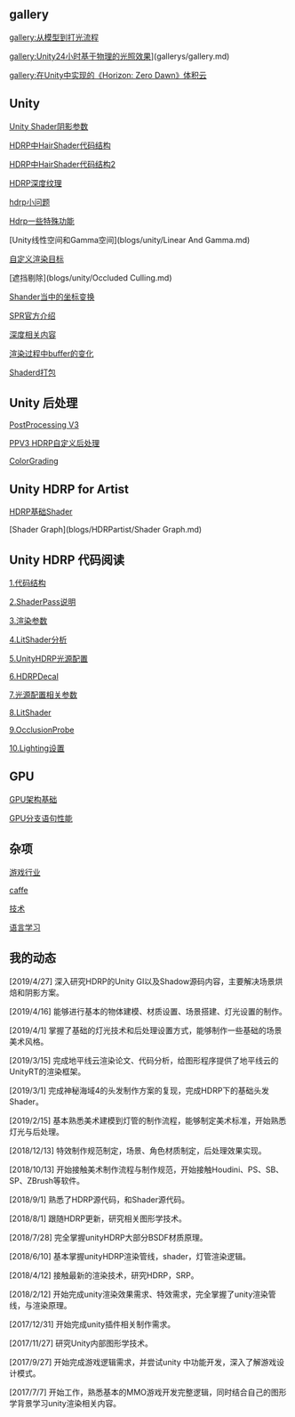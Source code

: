 ## gallery

[gallery:从模型到打光流程](gallerys/gallery.md)

[gallery:Unity24小时基于物理的光照效果](gallerys/unity24h.md)](gallerys/gallery.md)

[gallery:在Unity中实现的《Horizon: Zero Dawn》体积云](gallerys/volumecloud.md)

## Unity

[Unity Shader阴影参数](blogs/unity/fullforwardshadows.md)

[HDRP中HairShader代码结构](blogs/unity/HDRP中HairShader代码结构.md)

[HDRP中HairShader代码结构2](blogs/unity/HDRP中HairShader代码结构2.md)

[HDRP深度纹理](blogs/unity/HDRP深度纹理.md)

[hdrp小问题](blogs/unity/hdrp小问题.md)

[Hdrp一些特殊功能](blogs/unity/Hdrp一些特殊功能.md)

[Unity线性空间和Gamma空间](blogs/unity/Linear And Gamma.md)

[自定义渲染目标](blogs/unity/SetRenderTarget.md)

[遮挡剔除](blogs/unity/Occluded Culling.md)

[Shander当中的坐标变换](blogs/unity/Shader当中的坐标变化.md)

[SPR官方介绍](blogs/unity/SPR官方介绍.md)

[深度相关内容](blogs/unity/深度信息.md)

[渲染过程中buffer的变化](blogs/unity/渲染过程中buffer的变化.md)

[Shaderd打包](blogs/unity/Shaderd打包.md)

## Unity 后处理

[PostProcessing V3](blogs/post/PostprocessingV3.md)

[PPV3 HDRP自定义后处理](blogs/post/HDRP自定义后处理.md)

[ColorGrading](blogs/post/ColorGrading.md)

## Unity HDRP for Artist

[HDRP基础Shader](blogs/HDRPartist/HDRP基础Shader.md)

[Shader Graph](blogs/HDRPartist/Shader Graph.md)

## Unity HDRP 代码阅读

[1.代码结构](blogs/HDRPsource/1.代码结构.md)

[2.ShaderPass说明](blogs/HDRPsource/2.ShaderPass说明.md)

[3.渲染参数](blogs/HDRPsource/3.渲染参数.md)

[4.LitShader分析](4.LitShader分析.md)

[5.UnityHDRP光源配置](blogs/HDRPsource/5.UnityHDRP光源配置.md)

[6.HDRPDecal](blogs/HDRPsource/6.HDRPDecal.md)

[7.光源配置相关参数](blogs/HDRPsource/7.光源配置相关参数.md)

[8.LitShader](blogs/HDRPsource/8.LitShader.md)

[9.OcclusionProbe](blogs/HDRPsource/9.OcclusionProbe.md)

[10.Lighting设置](blogs/HDRPsource/10.Lighting设置.md)

## GPU

[GPU架构基础](blogs/GPUAartch/GPU架构.md)

[GPU分支语句性能](blogs/GPUAartch/GPU分支语句性能.md)

## 杂项

[游戏行业](blogs/game/game_index.md)

[caffe](blogs/caffe_reader/caffe_index.md)

[技术](blogs/tech/tech_index.md)

[语言学习](blogs/language/lang_index.md)

## 我的动态

[2019/4/27] 深入研究HDRP的Unity GI以及Shadow源码内容，主要解决场景烘焙和阴影方案。

[2019/4/16] 能够进行基本的物体建模、材质设置、场景搭建、灯光设置的制作。

[2019/4/1] 掌握了基础的灯光技术和后处理设置方式，能够制作一些基础的场景美术风格。

[2019/3/15]  完成地平线云渲染论文、代码分析，给图形程序提供了地平线云的UnityRT的渲染框架。

[2019/3/1]  完成神秘海域4的头发制作方案的复现，完成HDRP下的基础头发Shader。

[2019/2/15]  基本熟悉美术建模到灯管的制作流程，能够制定美术标准，开始熟悉灯光与后处理。

[2018/12/13] 特效制作规范制定，场景、角色材质制定，后处理效果实现。

[2018/10/13] 开始接触美术制作流程与制作规范，开始接触Houdini、PS、SB、SP、ZBrush等软件。

[2018/9/1] 熟悉了HDRP源代码，和Shader源代码。

[2018/8/1] 跟随HDRP更新，研究相关图形学技术。

[2018/7/28] 完全掌握unityHDRP大部分BSDF材质原理。

[2018/6/10] 基本掌握unityHDRP渲染管线，shader，灯管渲染逻辑。

[2018/4/12] 接触最新的渲染技术，研究HDRP，SRP。

[2018/2/12] 开始完成unity渲染效果需求、特效需求，完全掌握了unity渲染管线，与渲染原理。

[2017/12/31] 开始完成unity插件相关制作需求。

[2017/11/27] 研究Unity内部图形学技术。

[2017/9/27] 开始完成游戏逻辑需求，并尝试unity 中功能开发，深入了解游戏设计模式。

[2017/7/7] 开始工作，熟悉基本的MMO游戏开发完整逻辑，同时结合自己的图形学背景学习unity渲染相关内容。